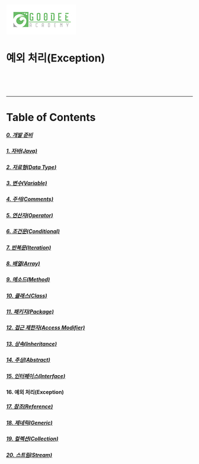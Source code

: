 <img src="../../../images/Untitled-1.jpg" width="189" height="80"></img>

# 예외 처리(Exception)
### 
<pre>
  <code>
	 
  </code>
</pre>


----
# Table of Contents
##### [0. 개발 준비](../../../../../../)
##### [1. 자바(Java)](../java)
##### [2. 자료형(Data Type)](../datatype)
##### [3. 변수(Variable)](../variable)
##### [4. 주석(Comments)](../comments)
##### [5. 연산자(Operator)](../operator)
##### [6. 조건문(Conditional)](../conditional)
##### [7. 반복문(Iteration)](../iteration)
##### [8. 배열(Array)](../array)
##### [9. 메소드(Method)](../method)
##### [10. 클래스(Class)](../classes)
##### [11. 패키지(Package)](../packages)
##### [12. 접근 제한자(Access Modifier)](../accessmodifier)
##### [13. 상속(Inheritance)](../inheritance)
##### [14. 추상(Abstract)](../abstracts)
##### [15. 인터페이스(Interface)](../interfaces)
#### 16. 예외 처리(Exception)
##### [17. 참조(Reference)](../references)
##### [18. 제네릭(Generic)](../generics)
##### [19. 컬렉션(Collection)](../collections)
##### [20. 스트림(Stream)](../streams)
